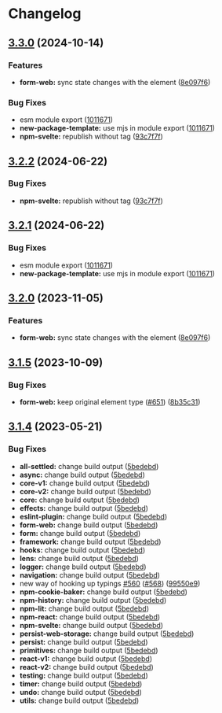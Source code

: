 # Changelog

## [3.3.0](https://github.com/kasperskei/reatom/compare/form-web-v3.2.2...form-web-v3.3.0) (2024-10-14)


### Features

* **form-web:** sync state changes with the element ([8e097f6](https://github.com/kasperskei/reatom/commit/8e097f6e26b24ba9b081cd9ca5819457d0f3038a))


### Bug Fixes

* esm module export ([1011671](https://github.com/kasperskei/reatom/commit/10116719dd92d8102352a39e4ed772b8173d8668))
* **new-package-template:** use mjs in module export ([1011671](https://github.com/kasperskei/reatom/commit/10116719dd92d8102352a39e4ed772b8173d8668))
* **npm-svelte:** republish without tag ([93c7f7f](https://github.com/kasperskei/reatom/commit/93c7f7f5ec58247b1b3aec854cd83b0a0ecd6a6c))

## [3.2.2](https://github.com/artalar/reatom/compare/form-web-v3.2.1...form-web-v3.2.2) (2024-06-22)


### Bug Fixes

* **npm-svelte:** republish without tag ([93c7f7f](https://github.com/artalar/reatom/commit/93c7f7f5ec58247b1b3aec854cd83b0a0ecd6a6c))

## [3.2.1](https://github.com/artalar/reatom/compare/form-web-v3.2.0...form-web-v3.2.1) (2024-06-22)


### Bug Fixes

* esm module export ([1011671](https://github.com/artalar/reatom/commit/10116719dd92d8102352a39e4ed772b8173d8668))
* **new-package-template:** use mjs in module export ([1011671](https://github.com/artalar/reatom/commit/10116719dd92d8102352a39e4ed772b8173d8668))

## [3.2.0](https://github.com/artalar/reatom/compare/form-web-v3.1.5...form-web-v3.2.0) (2023-11-05)


### Features

* **form-web:** sync state changes with the element ([8e097f6](https://github.com/artalar/reatom/commit/8e097f6e26b24ba9b081cd9ca5819457d0f3038a))

## [3.1.5](https://github.com/artalar/reatom/compare/form-web-v3.1.4...form-web-v3.1.5) (2023-10-09)


### Bug Fixes

* **form-web:** keep original element type ([#651](https://github.com/artalar/reatom/issues/651)) ([8b35c31](https://github.com/artalar/reatom/commit/8b35c31dfb8c2eef7b5a00d2dbf6218d69b374b6))

## [3.1.4](https://github.com/artalar/reatom/compare/form-web-v3.1.3...form-web-v3.1.4) (2023-05-21)


### Bug Fixes

* **all-settled:** change build output ([5bedebd](https://github.com/artalar/reatom/commit/5bedebda3a1ee92850d10f767686303b8ec2ba0e))
* **async:** change build output ([5bedebd](https://github.com/artalar/reatom/commit/5bedebda3a1ee92850d10f767686303b8ec2ba0e))
* **core-v1:** change build output ([5bedebd](https://github.com/artalar/reatom/commit/5bedebda3a1ee92850d10f767686303b8ec2ba0e))
* **core-v2:** change build output ([5bedebd](https://github.com/artalar/reatom/commit/5bedebda3a1ee92850d10f767686303b8ec2ba0e))
* **core:** change build output ([5bedebd](https://github.com/artalar/reatom/commit/5bedebda3a1ee92850d10f767686303b8ec2ba0e))
* **effects:** change build output ([5bedebd](https://github.com/artalar/reatom/commit/5bedebda3a1ee92850d10f767686303b8ec2ba0e))
* **eslint-plugin:** change build output ([5bedebd](https://github.com/artalar/reatom/commit/5bedebda3a1ee92850d10f767686303b8ec2ba0e))
* **form-web:** change build output ([5bedebd](https://github.com/artalar/reatom/commit/5bedebda3a1ee92850d10f767686303b8ec2ba0e))
* **form:** change build output ([5bedebd](https://github.com/artalar/reatom/commit/5bedebda3a1ee92850d10f767686303b8ec2ba0e))
* **framework:** change build output ([5bedebd](https://github.com/artalar/reatom/commit/5bedebda3a1ee92850d10f767686303b8ec2ba0e))
* **hooks:** change build output ([5bedebd](https://github.com/artalar/reatom/commit/5bedebda3a1ee92850d10f767686303b8ec2ba0e))
* **lens:** change build output ([5bedebd](https://github.com/artalar/reatom/commit/5bedebda3a1ee92850d10f767686303b8ec2ba0e))
* **logger:** change build output ([5bedebd](https://github.com/artalar/reatom/commit/5bedebda3a1ee92850d10f767686303b8ec2ba0e))
* **navigation:** change build output ([5bedebd](https://github.com/artalar/reatom/commit/5bedebda3a1ee92850d10f767686303b8ec2ba0e))
* new way of hooking up typings [#560](https://github.com/artalar/reatom/issues/560) ([#568](https://github.com/artalar/reatom/issues/568)) ([99550e9](https://github.com/artalar/reatom/commit/99550e98c34df7efd8431282a868a0483bed5dc8))
* **npm-cookie-baker:** change build output ([5bedebd](https://github.com/artalar/reatom/commit/5bedebda3a1ee92850d10f767686303b8ec2ba0e))
* **npm-history:** change build output ([5bedebd](https://github.com/artalar/reatom/commit/5bedebda3a1ee92850d10f767686303b8ec2ba0e))
* **npm-lit:** change build output ([5bedebd](https://github.com/artalar/reatom/commit/5bedebda3a1ee92850d10f767686303b8ec2ba0e))
* **npm-react:** change build output ([5bedebd](https://github.com/artalar/reatom/commit/5bedebda3a1ee92850d10f767686303b8ec2ba0e))
* **npm-svelte:** change build output ([5bedebd](https://github.com/artalar/reatom/commit/5bedebda3a1ee92850d10f767686303b8ec2ba0e))
* **persist-web-storage:** change build output ([5bedebd](https://github.com/artalar/reatom/commit/5bedebda3a1ee92850d10f767686303b8ec2ba0e))
* **persist:** change build output ([5bedebd](https://github.com/artalar/reatom/commit/5bedebda3a1ee92850d10f767686303b8ec2ba0e))
* **primitives:** change build output ([5bedebd](https://github.com/artalar/reatom/commit/5bedebda3a1ee92850d10f767686303b8ec2ba0e))
* **react-v1:** change build output ([5bedebd](https://github.com/artalar/reatom/commit/5bedebda3a1ee92850d10f767686303b8ec2ba0e))
* **react-v2:** change build output ([5bedebd](https://github.com/artalar/reatom/commit/5bedebda3a1ee92850d10f767686303b8ec2ba0e))
* **testing:** change build output ([5bedebd](https://github.com/artalar/reatom/commit/5bedebda3a1ee92850d10f767686303b8ec2ba0e))
* **timer:** change build output ([5bedebd](https://github.com/artalar/reatom/commit/5bedebda3a1ee92850d10f767686303b8ec2ba0e))
* **undo:** change build output ([5bedebd](https://github.com/artalar/reatom/commit/5bedebda3a1ee92850d10f767686303b8ec2ba0e))
* **utils:** change build output ([5bedebd](https://github.com/artalar/reatom/commit/5bedebda3a1ee92850d10f767686303b8ec2ba0e))
